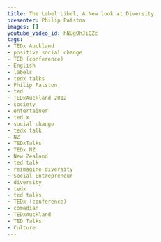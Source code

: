 ```yaml
---
title: The Label Libel, A New look at Diversity
presenter: Philip Patston
images: []
youtube_video_id: hNUgOhJiQZc
tags:
- TEDx Auckland
- positive social change
- TED (conference)
- English
- labels
- tedx talks
- Philip Patston
- ted
- TEDxAuckland 2012
- society
- entertainer
- ted x
- social change
- tedx talk
- NZ
- TEDxTalks
- TEDx NZ
- New Zealand
- ted talk
- reimagine diversity
- Social Entrepreneur
- diversity
- tedx
- ted talks
- TEDx (conference)
- comedian
- TEDxAuckland
- TED Talks
- Culture
---
```

